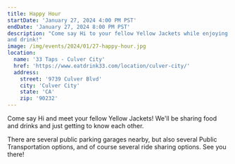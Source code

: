```yaml
---
title: Happy Hour
startDate: 'January 27, 2024 4:00 PM PST'
endDate: 'January 27, 2024 8:00 PM PST'
description: "Come say Hi to your fellow Yellow Jackets while enjoying some food
and drink!"
image: /img/events/2024/01/27-happy-hour.jpg
location:
  name: '33 Taps - Culver City'
  href: 'https://www.eatdrink33.com/location/culver-city/'
  address:
    street: '9739 Culver Blvd'
    city: 'Culver City'
    state: 'CA'
    zip: '90232'
---
```


Come say Hi and meet your fellow Yellow Jackets! We'll be sharing food and
drinks and just getting to know each other.

There are several public parking garages nearby, but also several Public
Transportation options, and of course several ride sharing options. See you
there!
